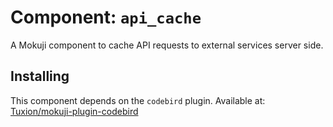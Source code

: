# Component: `api_cache`

A Mokuji component to cache API requests to external services server side.

## Installing

This component depends on the `codebird` plugin. Available at: [Tuxion/mokuji-plugin-codebird](https://github.com/Tuxion/mokuji-plugin-codebird)